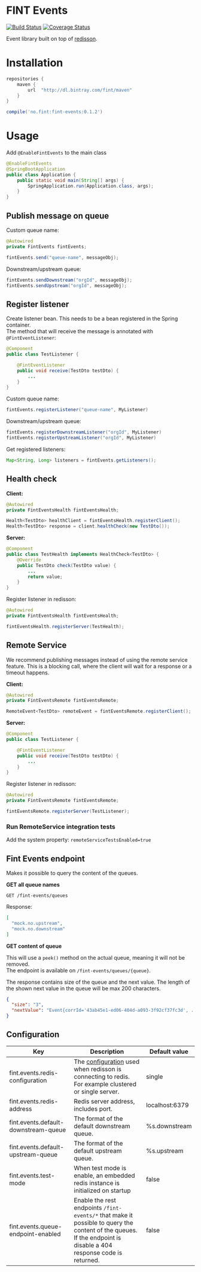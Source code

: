 # FINT Events

[![Build Status](https://travis-ci.org/FINTlibs/fint-events.svg?branch=master)](https://travis-ci.org/FINTlibs/fint-events)
[![Coverage Status](https://coveralls.io/repos/github/FINTlibs/fint-events/badge.svg?branch=master)](https://coveralls.io/github/FINTlibs/fint-events?branch=master)

Event library built on top of [redisson](https://redisson.org/).

# Installation

```groovy
repositories {
    maven {
        url  "http://dl.bintray.com/fint/maven" 
    }
}

compile('no.fint:fint-events:0.1.2')
```

# Usage

Add `@EnableFintEvents` to the main class

```java
@EnableFintEvents
@SpringBootApplication
public class Application {
    public static void main(String[] args) {
        SpringApplication.run(Application.class, args);
    }
}
```

## Publish message on queue

Custom queue name:
```java
@Autowired
private FintEvents fintEvents;

fintEvents.send("queue-name", messageObj);
```

Downstream/upstream queue:
```java
fintEvents.sendDownstream("orgId", messageObj);
fintEvents.sendUpstream("orgId", messageObj);
```

## Register listener

Create listener bean. This needs to be a bean registered in the Spring container.  
The method that will receive the message is annotated with `@FintEventListener`:
```java
@Component
public class TestListener {

    @FintEventListener
    public void receive(TestDto testDto) {
        ...
    }
}
```

Custom queue name:
```java
fintEvents.registerListener("queue-name", MyListener)
```

Downstream/upstream queue:
```java
fintEvents.registerDownstreamListener("orgId", MyListener)
fintEvents.registerUpstreamListener("orgId", MyListener)
```

Get registered listeners:
```java
Map<String, Long> listeners = fintEvents.getListeners();
```

## Health check

**Client:**
```java
@Autowired
private FintEventsHealth fintEventsHealth;

Health<TestDto> healthClient = fintEventsHealth.registerClient();
Health<TestDto> response = client.healthCheck(new TestDto());
```

**Server:**  

```java
@Component
public class TestHealth implements HealthCheck<TestDto> {
    @Override
    public TestDto check(TestDto value) {
        ...
        return value;
    }
}

```

Register listener in redisson:
```java
@Autowired
private FintEventsHealth fintEventsHealth;

fintEventsHealth.registerServer(TestHealth);
```

## Remote Service

We recommend publishing messages instead of using the remote service feature. This is a blocking call, where the client will wait for a response or a timeout happens.


**Client:**
```java
@Autowired
private FintEventsRemote fintEventsRemote;

RemoteEvent<TestDto> remoteEvent = fintEventsRemote.registerClient();
```

**Server:**
```java
@Component
public class TestListener {

    @FintEventListener
    public void receive(TestDto testDto) {
        ...
    }
}
```

Register listener in redisson:
```java
@Autowired
private FintEventsRemote fintEventsRemote;

fintEventsRemote.registerServer(TestListener);
```

### Run RemoteService integration tests

Add the system property: `remoteServiceTestsEnabled=true`

## Fint Events endpoint

Makes it possible to query the content of the queues.  

**GET all queue names**

`GET /fint-events/queues`

Response:
```json
[
  "mock.no.upstream",
  "mock.no.downstream"
]
```

**GET content of queue**

This will use a `peek()` method on the actual queue, meaning it will not be removed.  
The endpoint is available on `/fint-events/queues/{queue}`.  

The response contains size of the queue and the next value. The length of the shown next value in the queue will be max 200 characters.
```json
{
  "size": "3",
  "nextValue": "Event{corrId='43ab45e1-ed06-404d-a093-3f92cf37fc3d', ...}"
}
```

## Configuration

| Key | Description | Default value |
|-----|-------------|---------------|
| fint.events.redis-configuration | The [configuration](https://github.com/redisson/redisson/wiki/2.-Configuration) used when redisson is connecting to redis. For example clustered or single server. | single |
| fint.events.redis-address | Redis server address, includes port. | localhost:6379 |
| fint.events.default-downstream-queue | The format of the default downstream queue. | %s.downstream |
| fint.events.default-upstream-queue | The format of the default upstream queue. | %s.upstream |
| fint.events.test-mode | When test mode is enable, an embedded redis instance is initialized on startup | false |
| fint.events.queue-endpoint-enabled | Enable the rest endpoints `/fint-events/*` that make it possible to query the content of the queues. If the endpoint is disable a 404 response code is returned. | false |